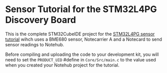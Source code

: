# Sensor Tutorial for the STM32L4PG Discovery Board

This is the complete STM32CubeIDE project for the [STM32L4PG sensor tutorial](https://dev.blues.io/guides-and-tutorials/collecting-sensor-data/notecarrier-a/stm32-discovery/c-cpp-stm32cube/) wihch uses a BME680 sensor, Notecarrier A and a Notecard to send sensor readings to Notehub.

Before compiling and uploading the code to your development kit, you will need to set the `PRODUCT_UID`  #define in `Core/Src/main.c` to the value used when you created your Notehub project for the tutorial.